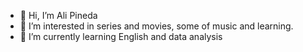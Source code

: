 - 👋 Hi, I’m Ali Pineda
- 👀 I’m interested in series and movies, some of music and learning.
- 🌱 I’m currently learning English and data analysis
<!---
AliPin15/AliPin15 is a ✨ special ✨ repository because its `README.md` (this file) appears on your GitHub profile.
You can click the Preview link to take a look at your changes.
--->

